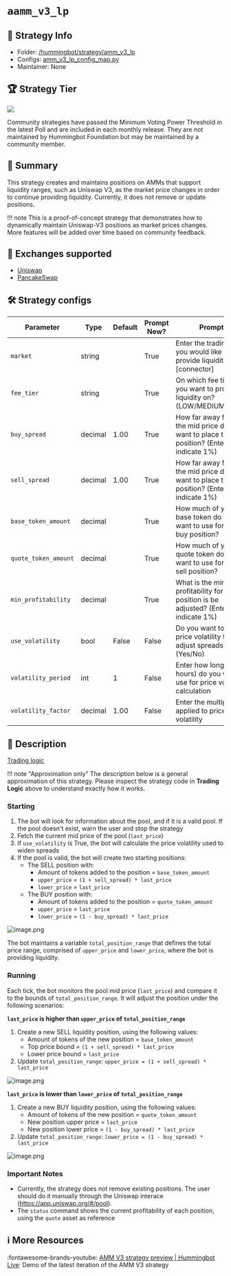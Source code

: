 # `aamm_v3_lp`

## 📁 Strategy Info

* Folder: [/hummingbot/strategy/amm_v3_lp](https://github.com/hummingbot/hummingbot/tree/master/hummingbot/strategy/amm_v3_lp)
* Configs: [amm_v3_lp_config_map.py](https://github.com/hummingbot/hummingbot/blob/master/hummingbot/strategy/amm_v3_lp/amm_v3_lp_config_map.py)
* Maintainer: None

## 🏆 Strategy Tier

![](https://img.shields.io/static/v1?label=Hummingbot&message=COMMUNITY&color=green)

Community strategies have passed the Minimum Voting Power Threshold in the latest Poll and are included in each monthly release. They are not maintained by Hummingbot Foundation but may be maintained by a community member.

## 📝 Summary

This strategy creates and maintains positions on AMMs that support liquidity ranges, such as Uniswap V3, as the market price changes in order to continue providing liquidity. Currently, it does not remove or update positions.

!!! note
    This is a proof-of-concept strategy that demonstrates how to dynamically maintain Uniswap-V3 positions as market prices changes. More features will be added over time based on community feedback.

## 🏦 Exchanges supported

* [Uniswap](/exchanges/uniswap)
* [PancakeSwap](/exchanges/pancakeswap)

## 🛠️ Strategy configs

| Parameter                    | Type        | Default     | Prompt New? | Prompt                                                 |
|------------------------------|-------------|-------------|-------------|--------------------------------------------------------|
| `market`                     | string      |             | True        | Enter the trading pair you would like to provide liquidity on [connector]|
| `fee_tier`                   | string      |             | True        | On which fee tier do you want to provide liquidity on? (LOW/MEDIUM/HIGH)|
| `buy_spread`                 | decimal     |  1.00       | True        | How far away from the mid price do you want to place the buy position? (Enter 1 to indicate 1%)|
| `sell_spread`                | decimal     |  1.00       | True        | How far away from the mid price do you want to place the sell position? (Enter 1 to indicate 1%)|
| `base_token_amount`          | decimal     |             | True        | How much of your base token do you want to use for the buy position? |
| `quote_token_amount`         | decimal     |             | True        | How much of your quote token do you want to use for the sell position? |
| `min_profitability`          | decimal     |             | True        | What is the minimum profitability for each position is be adjusted? (Enter 1 to indicate 1%)|
| `use_volatility`             | bool        |  False      | False       | Do you want to use price volatility to adjust spreads? (Yes/No)|
| `volatility_period`          | int         |  1          | False       | Enter how long (in hours) do you want to use for price volatility calculation |
| `volatility_factor`          | decimal     |  1.00       | False       | Enter the multiplier applied to price volatility |

## 📓 Description

[Trading logic](https://github.com/hummingbot/hummingbot/blob/master/hummingbot/strategy/amm_v3_lp/amm_v3_lp.py)

!!! note "Approximation only"
    The description below is a general approximation of this strategy. Please inspect the strategy code in **Trading Logic** above to understand exactly how it works.

### Starting

1. The bot will look for information about the pool, and if it is a valid pool. If the pool doesn't exist, warn the user and stop the strategy
3. Fetch the current mid price of the pool (`last_price`)
3. If `use_volatility` is True, the bot will calculate the price volatility used to widen spreads
4. If the pool is valid, the bot will create two starting positions:
    * The SELL position with:
        * Amount of tokens added to the position = `base_token_amount`
        * `upper_price` = `(1 + sell_spread) * last_price`
        * `lower_price` = `last_price`
    * The BUY position with:
        * Amount of tokens added to the position = `quote_token_amount`
        * `upper_price` = `last_price`
        * `lower_price` = `(1 - buy_spread) * last_price`

![image.png](/assets/img/uniswap-v3-1.png)

The bot maintains a variable `total_position_range` that defines the total price range, comprised of `upper_price` and `lower_price`, where the bot is providing liquidity.

### Running

Each tick, the bot monitors the pool mid price (`last_price`) and compare it to the bounds of `total_position_range`. It will adjust the position under the following scenarios:

**`last_price` is higher than `upper_price` of `total_position_range`**

1. Create a new SELL liquidity position, using the following values:
    * Amount of tokens of the new position = `base_token_amount`
    * Top price bound = `(1 + sell_spread) * last_price`
    * Lower price bound = `last_price`
2. Update `total_position_range`: `upper_price = (1 + sell_spread) * last_price`

![image.png](/assets/img/uniswap-v3-2.png)

**`last_price` is lower than `lower_price` of `total_position_range`**

1. Create a new BUY liquidity position, using the following values:
    * Amount of tokens of the new position = `quote_token_amount`
    * New position upper price = `last_price`
    * New position lower price = `(1 - buy_spread) * last_price`
2. Update `total_position_range`: `lower_price = (1 - buy_spread) * last_price`

![image.png](/assets/img/uniswap-v3-3.png)

### Important Notes

* Currently, the strategy does not remove existing positions. The user should do it manually through the Uniswap interace (<https://app.uniswap.org/#/pool>).
* The `status` command shows the current profitability of each position, using the `quote` asset as reference

## ℹ️ More Resources

:fontawesome-brands-youtube: [AMM V3 strategy preview | Hummingbot Live](https://www.youtube.com/watch?v=6cI3ftwBiUI): Demo of the latest iteration of the AMM V3 strategy